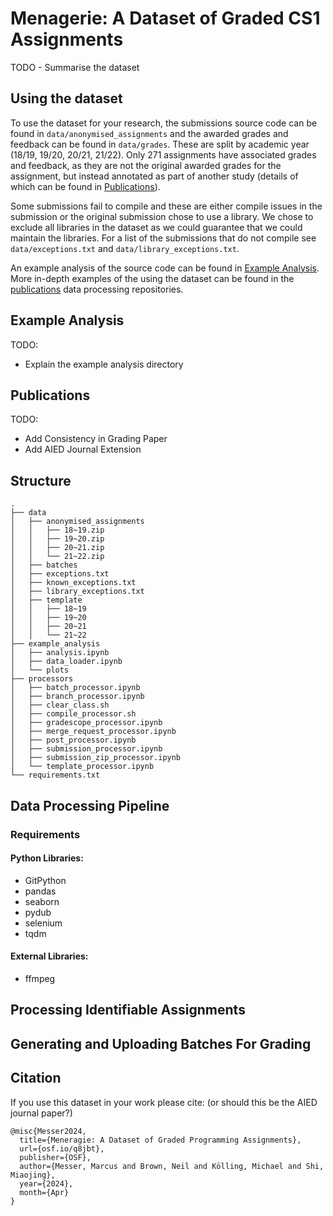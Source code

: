# Menagerie: A Dataset of Graded CS1 Assignments
TODO - Summarise the dataset

## Using the dataset
To use the dataset for your research, the submissions source code can be found in ```data/anonymised_assignments```
and the awarded grades and feedback can be found in ```data/grades```.
These are split by academic year (18/19, 19/20, 20/21, 21/22).
Only 271 assignments have associated grades and feedback, as they are not the original awarded grades for 
the assignment, but instead annotated as part of another study (details of which can be found in [Publications](#publications)).

Some submissions fail to compile and these are either compile issues in the submission or the original submission chose
to use a library. We chose to exclude all libraries in the dataset as we could guarantee that we could maintain the libraries.
For a list of the submissions that do not compile see `data/exceptions.txt` and `data/library_exceptions.txt`.

An example analysis of the source code can be found in [Example Analysis](#example-analysis).
More in-depth examples of the using the dataset can be found in the [publications](#publications) data processing repositories.

## Example Analysis
TODO:
- Explain the example analysis directory


## Publications
TODO:
- Add Consistency in Grading Paper
- Add AIED Journal Extension

## Structure
```
.
├── data
│   ├── anonymised_assignments
│   │   ├── 18~19.zip
│   │   ├── 19~20.zip
│   │   ├── 20~21.zip
│   │   └── 21~22.zip
│   ├── batches
│   ├── exceptions.txt
│   ├── known_exceptions.txt
│   ├── library_exceptions.txt
│   ├── template
│   │   ├── 18~19
│   │   ├── 19~20
│   │   ├── 20~21
│   │   └── 21~22
├── example_analysis
│   ├── analysis.ipynb
│   ├── data_loader.ipynb
│   └── plots
├── processors
│   ├── batch_processor.ipynb
│   ├── branch_processor.ipynb
│   ├── clear_class.sh
│   ├── compile_processor.sh
│   ├── gradescope_processor.ipynb
│   ├── merge_request_processor.ipynb
│   ├── post_processor.ipynb
│   ├── submission_processor.ipynb
│   ├── submission_zip_processor.ipynb
│   └── template_processor.ipynb
└── requirements.txt
```

## Data Processing Pipeline
### Requirements
#### Python Libraries:
- GitPython
- pandas
- seaborn
- pydub
- selenium
- tqdm
#### External Libraries:
- ffmpeg

## Processing Identifiable Assignments

## Generating and Uploading Batches For Grading

## Citation
If you use this dataset in your work please cite: (or should this be the AIED journal paper?)
```
@misc{Messer2024,
  title={Meneragie: A Dataset of Graded Programming Assignments},
  url={osf.io/q8jbt},
  publisher={OSF},
  author={Messer, Marcus and Brown, Neil and Kölling, Michael and Shi, Miaojing},
  year={2024},
  month={Apr}
}
```